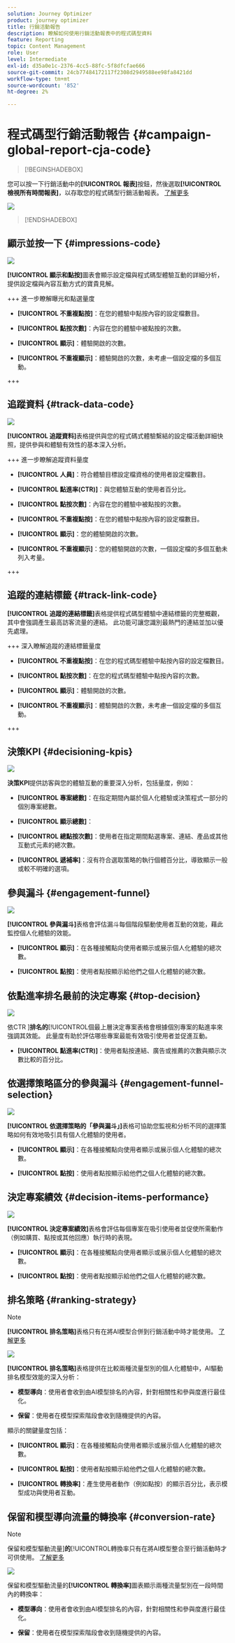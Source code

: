 ```yaml
---
solution: Journey Optimizer
product: journey optimizer
title: 行銷活動報告
description: 瞭解如何使用行銷活動報表中的程式碼型資料
feature: Reporting
topic: Content Management
role: User
level: Intermediate
exl-id: d35a0e1c-2376-4cc5-88fc-5f8dfcfae666
source-git-commit: 24cb77484172117f2308d2949588ee98fa8421dd
workflow-type: tm+mt
source-wordcount: '852'
ht-degree: 2%

---
```


# 程式碼型行銷活動報告 {#campaign-global-report-cja-code}

>[!BEGINSHADEBOX]

您可以按一下行銷活動中的&#x200B;**[!UICONTROL 報表]**&#x200B;按鈕，然後選取&#x200B;**[!UICONTROL 檢視所有時間報表]**，以存取您的程式碼型行銷活動報表。 [了解更多](report-gs-cja.md)

![](assets/report-access.png)

>[!ENDSHADEBOX]

## 顯示並按一下 {#impressions-code}

![](assets/code-based-display-campaign.png)

**[!UICONTROL 顯示和點按]**&#x200B;圖表會顯示設定檔與程式碼型體驗互動的詳細分析，提供設定檔與內容互動方式的寶貴見解。

+++ 進一步瞭解曝光和點選量度

* **[!UICONTROL 不重複點按]**：在您的體驗中點按內容的設定檔數目。

* **[!UICONTROL 點按次數]**：內容在您的體驗中被點按的次數。

* **[!UICONTROL 顯示]**：體驗開啟的次數。

* **[!UICONTROL 不重複顯示]**：體驗開啟的次數，未考慮一個設定檔的多個互動。

+++

## 追蹤資料 {#track-data-code}

![](assets/code-based-tracking-data-campaign.png)

**[!UICONTROL 追蹤資料]**&#x200B;表格提供與您的程式碼式體驗繫結的設定檔活動詳細快照，提供參與和體驗有效性的基本深入分析。

+++ 進一步瞭解追蹤資料量度

* **[!UICONTROL 人員]**：符合體驗目標設定檔資格的使用者設定檔數目。

* **[!UICONTROL 點進率(CTR)]**：與您體驗互動的使用者百分比。

* **[!UICONTROL 點按次數]**：內容在您的體驗中被點按的次數。

* **[!UICONTROL 不重複點按]**：在您的體驗中點按內容的設定檔數目。

* **[!UICONTROL 顯示]**：您的體驗開啟的次數。

* **[!UICONTROL 不重複顯示]**：您的體驗開啟的次數，一個設定檔的多個互動未列入考量。

+++

## 追蹤的連結標籤 {#track-link-code}

**[!UICONTROL 追蹤的連結標籤]**&#x200B;表格提供程式碼型體驗中連結標籤的完整概觀，其中會強調產生最高訪客流量的連結。 此功能可讓您識別最熱門的連結並加以優先處理。

+++ 深入瞭解追蹤的連結標籤量度

* **[!UICONTROL 不重複點按]**：在您的程式碼型體驗中點按內容的設定檔數目。

* **[!UICONTROL 點按次數]**：在您的程式碼型體驗中點按內容的次數。

* **[!UICONTROL 顯示]**：體驗開啟的次數。

* **[!UICONTROL 不重複顯示]**：體驗開啟的次數，未考慮一個設定檔的多個互動。

+++

## 決策KPI {#decisioning-kpis}

![](assets/cja-decisioning-kpis.png)

**決策KPI**&#x200B;提供訪客與您的體驗互動的重要深入分析，包括量度，例如：

* **[!UICONTROL 專案總數]**：在指定期間內屬於個人化體驗或決策程式一部分的個別專案總數。

* **[!UICONTROL 顯示總數]**：

* **[!UICONTROL 總點按次數]**：使用者在指定期間點選專案、連結、產品或其他互動式元素的總次數。

* **[!UICONTROL 遞補率]**：沒有符合選取策略的執行個體百分比，導致顯示一般或較不明確的選項。

## 參與漏斗 {#engagement-funnel}

![](assets/cja-engagement-funnel.png)

**[!UICONTROL 參與漏斗]**&#x200B;表格會評估漏斗每個階段驅動使用者互動的效能，藉此監控個人化體驗的效能。

* **[!UICONTROL 顯示]**：在各種接觸點向使用者顯示或展示個人化體驗的總次數。

* **[!UICONTROL 點按]**：使用者點按顯示給他們之個人化體驗的總次數。

## 依點進率排名最前的決定專案 {#top-decision}

![](assets/cja-top-decisions-ctr.png)

依CTR ]**排名的**[!UICONTROL &#x200B;個最上層決定專案表格會根據個別專案的點進率來強調其效能。 此量度有助於評估哪些專案最能有效吸引使用者並促進互動。

* **[!UICONTROL 點進率(CTR)]**：使用者點按連結、廣告或推薦的次數與顯示次數比較的百分比。

## 依選擇策略區分的參與漏斗 {#engagement-funnel-selection}

![](assets/cja-engagement-funnel-selection.png)

**[!UICONTROL 依選擇策略的「參與漏斗」]**&#x200B;表格可協助您監視和分析不同的選擇策略如何有效地吸引具有個人化體驗的使用者。

* **[!UICONTROL 顯示]**：在各種接觸點向使用者顯示或展示個人化體驗的總次數。

* **[!UICONTROL 點按]**：使用者點按顯示給他們之個人化體驗的總次數。

## 決定專案績效 {#decision-items-performance}

![](assets/cja-decisioning-item-performance.png)

**[!UICONTROL 決定專案績效]**&#x200B;表格會評估每個專案在吸引使用者並促使所需動作（例如購買、點按或其他回應）執行時的表現。

* **[!UICONTROL 顯示]**：在各種接觸點向使用者顯示或展示個人化體驗的總次數。

* **[!UICONTROL 點按]**：使用者點按顯示給他們之個人化體驗的總次數。

## 排名策略 {#ranking-strategy}

>[!NOTE]
>
>**[!UICONTROL 排名策略]**&#x200B;表格只有在將AI模型合併到行銷活動中時才能使用。 [了解更多](../experience-decisioning/ranking.md)

![](assets/cja-decision-ranking-strategy.png)

**[!UICONTROL 排名策略]**&#x200B;表格提供在比較兩種流量型別的個人化體驗中，AI驅動排名模型效能的深入分析：

* **模型導向**：使用者會收到由AI模型排名的內容，針對相關性和參與度進行最佳化。

* **保留**：使用者在模型探索階段會收到隨機提供的內容。

顯示的關鍵量度包括：

* **[!UICONTROL 顯示]**：在各種接觸點向使用者顯示或展示個人化體驗的總次數。

* **[!UICONTROL 點按]**：使用者點按顯示給他們之個人化體驗的總次數。

* **[!UICONTROL 轉換率]**：產生使用者動作（例如點按）的顯示百分比，表示模型成功與使用者互動。

## 保留和模型導向流量的轉換率 {#conversion-rate}

>[!NOTE]
>
>保留和模型驅動流量&#x200B;]**的**[!UICONTROL &#x200B;轉換率只有在將AI模型整合至行銷活動時才可供使用。 [了解更多](../experience-decisioning/ranking.md)

![](assets/cja-decisioning-conversion.png)

保留和模型驅動流量的&#x200B;**[!UICONTROL 轉換率]**&#x200B;圖表顯示兩種流量型別在一段時間內的轉換率：

* **模型導向**：使用者會收到由AI模型排名的內容，針對相關性和參與度進行最佳化。

* **保留**：使用者在模型探索階段會收到隨機提供的內容。
